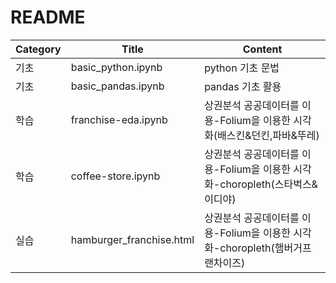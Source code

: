 # README
|**Category**|**Title**|**Content**|
|--------|-----|-------|
|기초|basic_python.ipynb|python 기초 문법|
|기초|basic_pandas.ipynb|pandas 기초 활용|
|학습|franchise-eda.ipynb|<a>상권분석</a> 공공데이터를 이용-Folium을 이용한 시각화(배스킨&던킨,파바&뚜레)|
|학습|coffee-store.ipynb| <a>상권분석</a> 공공데이터를 이용-Folium을 이용한 시각화-choropleth(스타벅스&이디야)|
|실습|hamburger_franchise.html| <a>상권분석</a> 공공데이터를 이용-Folium을 이용한 시각화-choropleth(햄버거프랜차이즈)|

